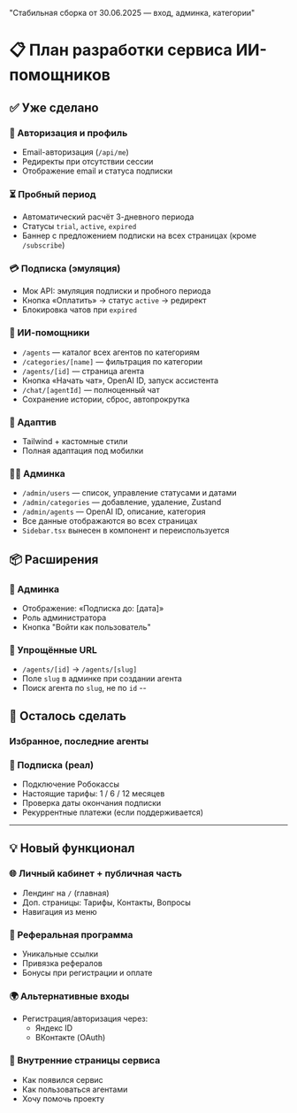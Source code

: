"Стабильная сборка от 30.06.2025 — вход, админка, категории"

# 📋 План разработки сервиса ИИ-помощников

## ✅ Уже сделано

### 🔐 Авторизация и профиль
- Email-авторизация (`/api/me`)
- Редиректы при отсутствии сессии
- Отображение email и статуса подписки

### ⏳ Пробный период
- Автоматический расчёт 3-дневного периода
- Статусы `trial`, `active`, `expired`
- Баннер с предложением подписки на всех страницах (кроме `/subscribe`)

### 💳 Подписка (эмуляция)
- Мок API: эмуляция подписки и пробного периода
- Кнопка «Оплатить» → статус `active` → редирект
- Блокировка чатов при `expired`

### 🧠 ИИ-помощники
- `/agents` — каталог всех агентов по категориям
- `/categories/[name]` — фильтрация по категории
- `/agents/[id]` — страница агента
- Кнопка «Начать чат», OpenAI ID, запуск ассистента
- `/chat/[agentId]` — полноценный чат
- Сохранение истории, сброс, автопрокрутка

### 📱 Адаптив
- Tailwind + кастомные стили
- Полная адаптация под мобилки

### 🧑‍💼 Админка
- `/admin/users` — список, управление статусами и датами
- `/admin/categories` — добавление, удаление, Zustand
- `/admin/agents` — OpenAI ID, описание, категория
- Все данные отображаются во всех страницах
- `Sidebar.tsx` вынесен в компонент и переиспользуется

## 📦 Расширения

### 🧾 Админка
- Отображение: «Подписка до: [дата]»
- Роль администратора
- Кнопка "Войти как пользователь"

### 🔐 Упрощённые URL
- `/agents/[id]` → `/agents/[slug]`
- Поле `slug` в админке при создании агента
- Поиск агента по `slug`, не по `id`
--

## 🧩 Осталось сделать

### Избранное, последние агенты

### 🔐 Подписка (реал)
- Подключение Робокассы
- Настоящие тарифы: 1 / 6 / 12 месяцев
- Проверка даты окончания подписки
- Рекуррентные платежи (если поддерживается)
---

## 💡 Новый функционал

### 🌐 Личный кабинет + публичная часть
- Лендинг на `/` (главная)
- Доп. страницы: Тарифы, Контакты, Вопросы
- Навигация из меню

### 🤝 Реферальная программа
- Уникальные ссылки
- Привязка рефералов
- Бонусы при регистрации и оплате

### 🌍 Альтернативные входы
- Регистрация/авторизация через:
  - Яндекс ID
  - ВКонтакте (OAuth)

### 📘 Внутренние страницы сервиса
- Как появился сервис
- Как пользоваться агентами
- Хочу помочь проекту
